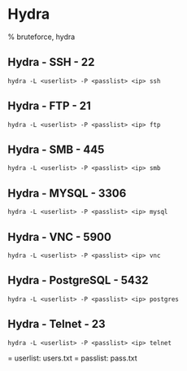 # Hydra

% bruteforce, hydra

## Hydra - SSH - 22
```
hydra -L <userlist> -P <passlist> <ip> ssh 
```

## Hydra - FTP - 21 
```
hydra -L <userlist> -P <passlist> <ip> ftp 
```

## Hydra - SMB - 445
```
hydra -L <userlist> -P <passlist> <ip> smb
```

## Hydra - MYSQL - 3306
```
hydra -L <userlist> -P <passlist> <ip> mysql 
```

## Hydra - VNC - 5900
```
hydra -L <userlist> -P <passlist> <ip> vnc 
```

## Hydra - PostgreSQL - 5432
```
hydra -L <userlist> -P <passlist> <ip> postgres
```

## Hydra - Telnet - 23
```
hydra -L <userlist> -P <passlist> <ip> telnet 
```

= userlist: users.txt
= passlist: pass.txt
